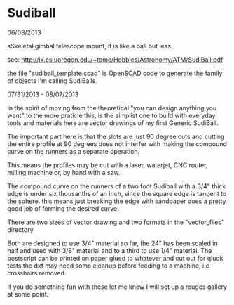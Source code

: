 Sudiball
========

06/08/2013

sSkeletal gimbal telescope mount, it is like a ball but less.


see: http://ix.cs.uoregon.edu/~tomc/Hobbies/Astronomy/ATM/SudiBall.pdf

the file "sudiball_template.scad" is 
OpenSCAD code to generate the family of objects I'm calling SudiBalls.



07/31/2013 - 08/07/2013 

In the spirit of moving from the theoretical "you can design anything you want" 
to the more praticle this, is the simplist one to build with everyday tools and materials 
here are vector drawings of my first Generic SudiBall. 

The important part here is that the slots are just 90 degree cuts 
and cutting the entire profile at 90 degrees does not interfer with 
making the compound curve on the runners as a separate operation. 

This means the profiles may be cut with a laser, waterjet, CNC router, 
milling machine or, by hand with a saw.

The compound curve on the runners of a two foot Sudiball with a 3/4" thick
edge is under six thousanths of an inch, since the square edge is tangent
to the sphere. this means just breaking the edge with sandpaper does a pretty good job 
of forming the desired curve.

There are two sizes of vector drawing and two formats in the "vector_files" directory

Both are designed to use 3/4" material
so far, the 24" has been scaled in half and used with 3/8" material 
and to a third to use 1/4" material.
The postscript can be printed on paper glued to whatever and cut out for qiuck tests
the dxf may need some cleanup before feeding to a machine, i.e crosshairs removed.
 




If you do something fun with these let me know 
I will set up a rouges gallery at some point.
